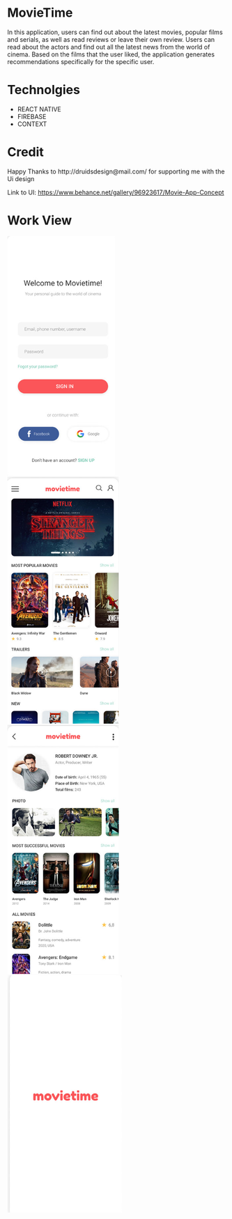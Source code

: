 ﻿# MovieTime
 In this application, users can find out about the latest movies, popular films and serials, as well as read reviews or leave their own review. Users can read about the actors and find out all the latest news from the world of cinema.
Based on the films that the user liked, the application generates recommendations specifically for the specific user.

# Technolgies 
<ul>
<li>REACT NATIVE</li>
<li>FIREBASE</li>
<li>CONTEXT</li>
</ul>

# Credit 
<p>Happy Thanks to <link>http://druidsdesign@mail.com/</link> for supporting me with the Ui design</p>

Link to UI: <link>https://www.behance.net/gallery/96923617/Movie-App-Concept</link>

# Work View
<img src="workshot/Screenshot (69).png" alt="">
<img src="workshot/Screenshot (70).png" alt="">
<img src="workshot/Screenshot (72).png" alt="">
<img src="workshot/Screenshot (73).png" alt="">
